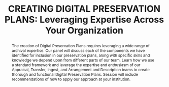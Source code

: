 ---
abstract: The creation of Digital Preservation Plans requires leveraging a wide range
  of archival expertise. Our panel will discuss each of the components we have identified
  for inclusion in our preservation plans, along with specific skills and knowledge
  we depend upon from different parts of our team. Learn how we use a standard framework
  and leverage the expertise and enthusiasm of our Appraisal, Transfer, Ingest, and
  Arrangement and Description teams to create thorough and functional Digital Preservation
  Plans. Session will include recommendations of how to apply our approach at your
  institution.
creators:
- Kramer-Smyth, Jeanne
- Gkremo, Thomas
- Thompson, Sherrine
date: null
document_url: https://www.ideals.illinois.edu/items/128277/bitstreams/428919/data.pdf
grand_parent: iPRES
institutions: []
keywords:
- digital preservation
- leveraging expertise
- digital preservation planning
landing_page_url: https://hdl.handle.net/2142/121073
language: eng
layout: publication
license: CC-BY 4.0 International
notes_url: null
parent: iPRES 2023
presentation_url: null
publication_type: paper
size: null
source_name: iPRES
title: 'CREATING DIGITAL PRESERVATION PLANS: Leveraging Expertise Across Your Organization'
year: 2023
---